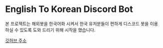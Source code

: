 # English To Korean Discord Bot  

본 프로젝트는 해외봇을 한국어화 시켜서 한국 유저분들이 편하게 디스코드 봇을 이용 하실 수 있도록 도와 드리기 위해 시작을 했습니다.  

[깃허브 주소](https://github.com/English-To-Korea-Discord-Bot)
